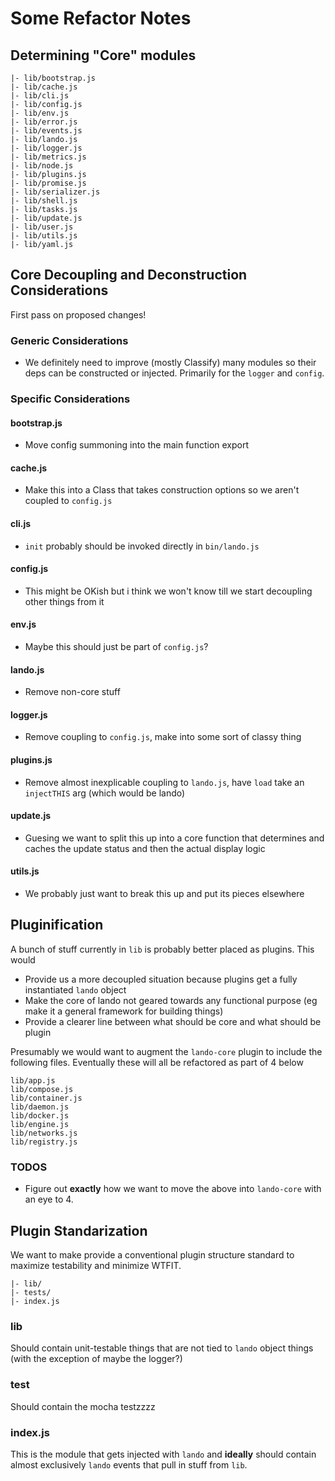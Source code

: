 Some Refactor Notes
===================

Determining "Core" modules
-----------------------------

```
|- lib/bootstrap.js
|- lib/cache.js
|- lib/cli.js
|- lib/config.js
|- lib/env.js
|- lib/error.js
|- lib/events.js
|- lib/lando.js
|- lib/logger.js
|- lib/metrics.js
|- lib/node.js
|- lib/plugins.js
|- lib/promise.js
|- lib/serializer.js
|- lib/shell.js
|- lib/tasks.js
|- lib/update.js
|- lib/user.js
|- lib/utils.js
|- lib/yaml.js
```

Core Decoupling and Deconstruction Considerations
----------------------------------------------------

First pass on proposed changes!

### Generic Considerations

* We definitely need to improve (mostly Classify) many modules so their deps can be constructed or injected. Primarily for the `logger` and `config`.

### Specific Considerations

#### bootstrap.js

* Move config summoning into the main function export

#### cache.js

* Make this into a Class that takes construction options so we aren't coupled to `config.js`

#### cli.js

* `init` probably should be invoked directly in `bin/lando.js`

#### config.js

* This might be OKish but i think we won't know till we start decoupling other things from it

#### env.js

* Maybe this should just be part of `config.js`?

#### lando.js

* Remove non-core stuff

#### logger.js

* Remove coupling to `config.js`, make into some sort of classy thing

#### plugins.js

* Remove almost inexplicable coupling to `lando.js`, have `load` take an `injectTHIS` arg (which would be lando)

#### update.js

* Guesing we want to split this up into a core function that determines and caches the update status and then the actual display logic

#### utils.js

* We probably just want to break this up and put its pieces elsewhere

Pluginification
------------------

A bunch of stuff currently in `lib` is probably better placed as plugins. This would

* Provide us a more decoupled situation because plugins get a fully instantiated `lando` object
* Make the core of lando not geared towards any functional purpose (eg make it a general framework for building things)
* Provide a clearer line between what should be core and what should be plugin

Presumably we would want to augment the `lando-core` plugin to include the following files. Eventually these will all be refactored as part of 4 below

```
lib/app.js
lib/compose.js
lib/container.js
lib/daemon.js
lib/docker.js
lib/engine.js
lib/networks.js
lib/registry.js
```

### TODOS

* Figure out **exactly** how we want to move the above into `lando-core` with an eye to 4.

Plugin Standarization
------------------------

We want to make provide a conventional plugin structure standard to maximize testability and minimize WTFIT.

```
|- lib/
|- tests/
|- index.js
```

### lib

Should contain unit-testable things that are not tied to `lando` object things (with the exception of maybe the logger?)

### test

Should contain the mocha testzzzz

### index.js

This is the module that gets injected with `lando` and **ideally** should contain almost exclusively `lando` events that pull in stuff from `lib`.
